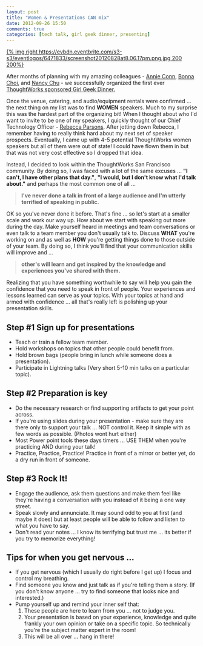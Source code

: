 ```yaml
---
layout: post
title: "Women & Presentations CAN mix"
date: 2012-09-26 15:50
comments: true
categories: [tech talk, girl geek dinner, presenting]
---
```


[{% img right https://evbdn.eventbrite.com/s3-s3/eventlogos/6471833/screenshot20120828at8.06.17pm.png.jpg 200 200%}](http://www.bayareagirlgeekdinners.com/bay-area-girl-geek-dinner-25-sponsored-by-thoughtworks/)

After months of planning with my amazing colleagues - [Annie Conn](https://twitter.com/AConnJob), [Bonna Choi](http://www.bonnachoi.com), and [Nancy Chu](http://www.nanchu.me/) - we successfully organized the first ever [ThoughtWorks sponsored Girl Geek Dinner.](http://www.bayareagirlgeekdinners.com/bay-area-girl-geek-dinner-25-sponsored-by-thoughtworks/) 

Once the venue, catering, and audio/equipment rentals were confirmed ... the next thing on my list was to find **WOMEN** speakers. Much to my surprise this was the hardest part of the organizing bit! When I thought about who I'd want to invite to be one of my speakers, I quickly thought of our Chief Technology Officer - [Rebecca Parsons](http://join.thoughtworks.com/profiles/rebecca-parsons). After jotting down Rebecca, I remember having to really think hard about my next set of speaker prospects. Eventually, I came up with 4-5 potential ThoughtWorks women speakers but all of them were out of state! I could have flown them in but that was not very cost effective so I dropped that idea.

Instead, I decided to look within the ThoughtWorks San Francisco community. By doing so, I was faced with a lot of the same excuses ... **"I can't, I have other plans that day."**, **"I would, but I don't know what I'd talk about."** and perhaps the most common one of all ...

> **I've never done a talk in front of a large audience and I'm utterly terrified of speaking in public.**

OK so you've never done it before. That's fine ... so let's start at a smaller scale and work our way up. How about we start with speaking out more during the day. Make yourself heard in meetings and team conversations or even talk to a team member you don't usually talk to. Discuss **WHAT** you're working on and as well as **HOW** you're getting things done to those outside of your team. By doing so, I think you'll find that your communication skills will improve and ...

> **other's will learn and get inspired by the knowledge and experiences you've shared with them.**

Realizing that you have something worthwhile to say will help you gain the confidence that you need to speak in front of people. Your experiences and lessons learned can serve as your topics. With your topics at hand and armed with confidence ... all that's really left is polishing up your presentation skills. 

## Step #1 Sign up for presentations

* Teach or train a fellow team member.
* Hold workshops on topics that other people could benefit from.
* Hold brown bags (people bring in lunch while someone does a presentation).
* Participate in Lightning talks (Very short 5-10 min talks on a particular topic).

## Step #2 Preparation is key

* Do the necessary research or find supporting artifacts to get your point across.
* If you're using slides during your presentation - make sure they are there only to support your talk ... NOT control it. Keep it simple with as few words as possible. (Photos wont hurt either)
* Most Power point tools these days timers ... USE THEM when you're practicing AND during your talk!
* Practice, Practice, Practice! Practice in front of a mirror or better yet, do a dry run in front of someone.

## Step #3 Rock It!

* Engage the audience, ask them questions and make them feel like they're having a conversation with you instead of it being a one way street.
* Speak slowly and annunciate. It may sound odd to you at first (and maybe it does) but at least people will be able to follow and listen to what you have to say.
* Don't read your notes ... I know its terrifying but trust me ... its better if you try to memorize everything! 

## Tips for when you get nervous ...
* If you get nervous (which I usually do right before I get up) I focus and control my breathing.
* Find someone you know and just talk as if you're telling them a story. (If you don't know anyone ... try to find someone that looks nice and interested.)
* Pump yourself up and remind your inner self that:
	1. These people are here to learn from you ... not to judge you.
	2. Your presentation is based on your experience, knowledge and quite frankly your own opinion or take on a specific topic. So technically you're the subject matter expert in the room!
	3. This will be all over ... hang in there!







